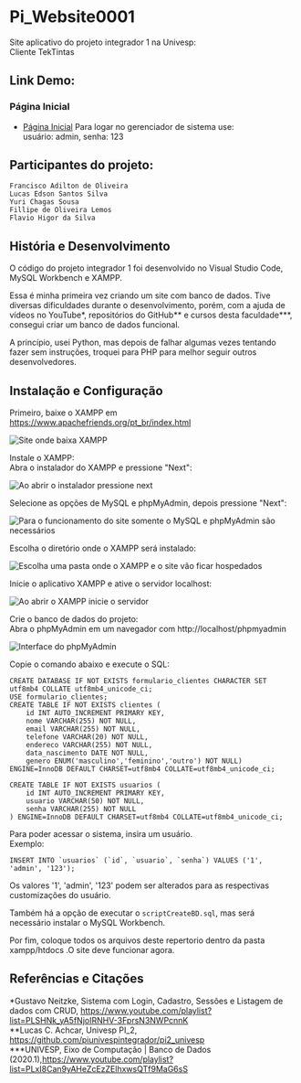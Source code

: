 # Pi_Website0001
Site aplicativo do projeto integrador 1 na Univesp:  
Cliente TekTintas

## Link Demo:

### Página Inicial

* [Página Inicial]()
Para logar no gerenciador de sistema use:  
usuário: admin, senha: 123

## Participantes do projeto:
```
Francisco Adilton de Oliveira  
Lucas Edson Santos Silva  
Yuri Chagas Sousa  
Fillipe de Oliveira Lemos  
Flavio Higor da Silva
```

## História e Desenvolvimento

O código do projeto integrador 1 foi desenvolvido no Visual Studio Code, MySQL Workbench e XAMPP.

Essa é minha primeira vez criando um site com banco de dados. Tive diversas dificuldades durante o desenvolvimento, porém, com a ajuda de vídeos no YouTube*, repositórios do GitHub** e cursos desta faculdade***, consegui criar um banco de dados funcional.

A princípio, usei Python, mas depois de falhar algumas vezes tentando fazer sem instruções, troquei para PHP para melhor seguir outros desenvolvedores.

## Instalação e Configuração

Primeiro, baixe o XAMPP em https://www.apachefriends.org/pt_br/index.html

![Site onde baixa XAMPP](imagens/BaixeXampp.png)

Instale o XAMPP:  
Abra o instalador do XAMPP e pressione "Next":

![Ao abrir o instalador pressione next](imagens/passo1.png)

Selecione as opções de MySQL e phpMyAdmin, depois pressione "Next":

![Para o funcionamento do site somente o MySQL e phpMyAdmin são necessários](imagens/passo2.png)

Escolha o diretório onde o XAMPP será instalado:

![Escolha uma pasta onde o XAMPP e o site vão ficar hospedados](imagens/passo3.jpg)

Inicie o aplicativo XAMPP e ative o servidor localhost:

![Ao abrir o XAMPP inicie o servidor](imagens/Iniciehospedagem.png)

Crie o banco de dados do projeto:  
Abra o phpMyAdmin em um navegador com http://localhost/phpmyadmin

![Interface do phpMyAdmin](imagens/phpMyAdmin.png)

Copie o comando abaixo e execute o SQL:

```
CREATE DATABASE IF NOT EXISTS formulario_clientes CHARACTER SET utf8mb4 COLLATE utf8mb4_unicode_ci;
USE formulario_clientes;
CREATE TABLE IF NOT EXISTS clientes (
    id INT AUTO_INCREMENT PRIMARY KEY, 
    nome VARCHAR(255) NOT NULL,        
    email VARCHAR(255) NOT NULL,       
    telefone VARCHAR(20) NOT NULL,     
    endereco VARCHAR(255) NOT NULL,    
    data_nascimento DATE NOT NULL,     
    genero ENUM('masculino','feminino','outro') NOT NULL)
ENGINE=InnoDB DEFAULT CHARSET=utf8mb4 COLLATE=utf8mb4_unicode_ci;

CREATE TABLE IF NOT EXISTS usuarios (
    id INT AUTO_INCREMENT PRIMARY KEY,
    usuario VARCHAR(50) NOT NULL,
    senha VARCHAR(255) NOT NULL 
) ENGINE=InnoDB DEFAULT CHARSET=utf8mb4 COLLATE=utf8mb4_unicode_ci;
```

Para poder acessar o sistema, insira um usuário.  
Exemplo:

```
INSERT INTO `usuarios` (`id`, `usuario`, `senha`) VALUES ('1', 'admin', '123');
```

Os valores '1', 'admin', '123' podem ser alterados para as respectivas customizações do usuário.

Também há a opção de executar o `scriptCreateBD.sql`, mas será necessário instalar o MySQL Workbench.

Por fim, coloque todos os arquivos deste repertorio dentro da pasta xampp/htdocs .O site deve funcionar agora.

## Referências e Citações
 *Gustavo Neitzke, Sistema com Login, Cadastro, Sessões e Listagem de dados com CRUD, https://www.youtube.com/playlist?list=PLSHNk_yA5fNjoIRNHV-3FprsN3NWPcnnK  
 **Lucas C. Achcar, Univesp PI_2, https://github.com/piunivespintegrador/pi2_univesp  
***UNIVESP, Eixo de Computação | Banco de Dados (2020.1),https://www.youtube.com/playlist?list=PLxI8Can9yAHeZcEzZElhxwsQTf9MaG6sS